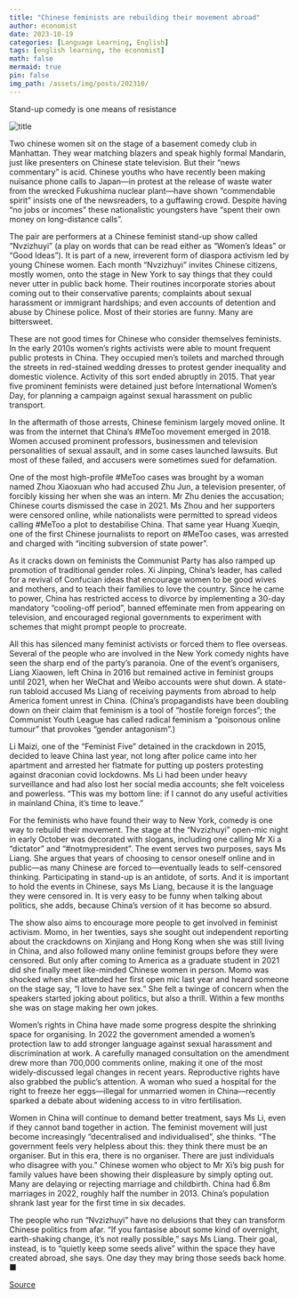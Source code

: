 ```yaml
---
title: "Chinese feminists are rebuilding their movement abroad"
author: economist
date: 2023-10-19
categories: [Language Learning, English]
tags: [english learning, the economist]
math: false
mermaid: true
pin: false
img_path: /assets/img/posts/202310/
---
```




Stand-up comedy is one means of resistance

![title](20231021_CND001.webp)

Two chinese women sit on the stage of a basement comedy club in Manhattan. They wear matching blazers and speak highly formal Mandarin, just like presenters on Chinese state television. But their “news commentary” is acid. Chinese youths who have recently been making nuisance phone calls to Japan—in protest at the release of waste water from the wrecked Fukushima nuclear plant—have shown “commendable spirit” insists one of the newsreaders, to a guffawing crowd. Despite having “no jobs or incomes” these nationalistic youngsters have “spent their own money on long-distance calls”.

The pair are performers at a Chinese feminist stand-up show called “Nvzizhuyi” (a play on words that can be read either as “Women’s Ideas” or “Good Ideas”). It is part of a new, irreverent form of diaspora activism led by young Chinese women. Each month “Nvzizhuyi” invites Chinese citizens, mostly women, onto the stage in New York to say things that they could never utter in public back home. Their routines incorporate stories about coming out to their conservative parents; complaints about sexual harassment or immigrant hardships; and even accounts of detention and abuse by Chinese police. Most of their stories are funny. Many are bittersweet.

These are not good times for Chinese who consider themselves feminists. In the early 2010s women’s rights activists were able to mount frequent public protests in China. They occupied men’s toilets and marched through the streets in red-stained wedding dresses to protest gender inequality and domestic violence. Activity of this sort ended abruptly in 2015. That year five prominent feminists were detained just before International Women’s Day, for planning a campaign against sexual harassment on public transport.

In the aftermath of those arrests, Chinese feminism largely moved online. It was from the internet that China’s #MeToo movement emerged in 2018. Women accused prominent professors, businessmen and television personalities of sexual assault, and in some cases launched lawsuits. But most of these failed, and accusers were sometimes sued for defamation.

One of the most high-profile #MeToo cases was brought by a woman named Zhou Xiaoxuan who had accused Zhu Jun, a television presenter, of forcibly kissing her when she was an intern. Mr Zhu denies the accusation; Chinese courts dismissed the case in 2021. Ms Zhou and her supporters were censored online, while nationalists were permitted to spread videos calling #MeToo a plot to destabilise China. That same year Huang Xueqin, one of the first Chinese journalists to report on #MeToo cases, was arrested and charged with “inciting subversion of state power”.

As it cracks down on feminists the Communist Party has also ramped up promotion of traditional gender roles. Xi Jinping, China’s leader, has called for a revival of Confucian ideas that encourage women to be good wives and mothers, and to teach their families to love the country. Since he came to power, China has restricted access to divorce by implementing a 30-day mandatory “cooling-off period”, banned effeminate men from appearing on television, and encouraged regional governments to experiment with schemes that might prompt people to procreate.

All this has silenced many feminist activists or forced them to flee overseas. Several of the people who are involved in the New York comedy nights have seen the sharp end of the party’s paranoia. One of the event’s organisers, Liang Xiaowen, left China in 2016 but remained active in feminist groups until 2021, when her WeChat and Weibo accounts were shut down. A state-run tabloid accused Ms Liang of receiving payments from abroad to help America foment unrest in China. (China’s propagandists have been doubling down on their claim that feminism is a tool of “hostile foreign forces”; the Communist Youth League has called radical feminism a “poisonous online tumour” that provokes “gender antagonism”.)

Li Maizi, one of the “Feminist Five” detained in the crackdown in 2015, decided to leave China last year, not long after police came into her apartment and arrested her flatmate for putting up posters protesting against draconian covid lockdowns. Ms Li had been under heavy surveillance and had also lost her social media accounts; she felt voiceless and powerless. “This was my bottom line: if I cannot do any useful activities in mainland China, it’s time to leave.”

For the feminists who have found their way to New York, comedy is one way to rebuild their movement. The stage at the “Nvzizhuyi” open-mic night in early October was decorated with slogans, including one calling Mr Xi a “dictator” and “#notmypresident”. The event serves two purposes, says Ms Liang. She argues that years of choosing to censor oneself online and in public—as many Chinese are forced to—eventually leads to self-censored thinking. Participating in stand-up is an antidote, of sorts. And it is important to hold the events in Chinese, says Ms Liang, because it is the language they were censored in. It is very easy to be funny when talking about politics, she adds, because China’s version of it has become so absurd.

The show also aims to encourage more people to get involved in feminist activism. Momo, in her twenties, says she sought out independent reporting about the crackdowns on Xinjiang and Hong Kong when she was still living in China, and also followed many online feminist groups before they were censored. But only after coming to America as a graduate student in 2021 did she finally meet like-minded Chinese women in person. Momo was shocked when she attended her first open mic last year and heard someone on the stage say, “I love to have sex.” She felt a twinge of concern when the speakers started joking about politics, but also a thrill. Within a few months she was on stage making her own jokes.

Women’s rights in China have made some progress despite the shrinking space for organising. In 2022 the government amended a women’s protection law to add stronger language against sexual harassment and discrimination at work. A carefully managed consultation on the amendment drew more than 700,000 comments online, making it one of the most widely-discussed legal changes in recent years. Reproductive rights have also grabbed the public’s attention. A woman who sued a hospital for the right to freeze her eggs—illegal for unmarried women in China—recently sparked a debate about widening access to in vitro fertilisation.

Women in China will continue to demand better treatment, says Ms Li, even if they cannot band together in action. The feminist movement will just become increasingly “decentralised and individualised”, she thinks. “The government feels very helpless about this: they think there must be an organiser. But in this era, there is no organiser. There are just individuals who disagree with you.” Chinese women who object to Mr Xi’s big push for family values have been showing their displeasure by simply opting out. Many are delaying or rejecting marriage and childbirth. China had 6.8m marriages in 2022, roughly half the number in 2013. China’s population shrank last year for the first time in six decades.

The people who run “Nvzizhuyi” have no delusions that they can transform Chinese politics from afar. “If you fantasise about some kind of overnight, earth-shaking change, it’s not really possible,” says Ms Liang. Their goal, instead, is to “quietly keep some seeds alive” within the space they have created abroad, she says. One day they may bring those seeds back home. ■



[Source](https://www.economist.com/china/2023/10/19/chinese-feminists-are-rebuilding-their-movement-abroad)



